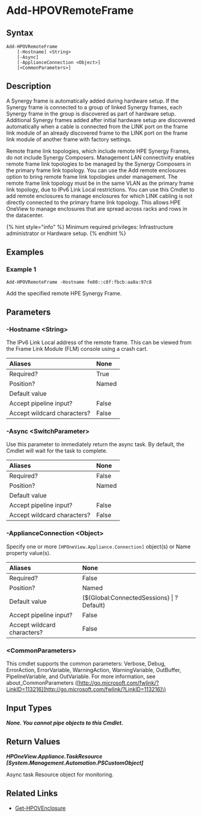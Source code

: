 ﻿---
description: Add remote HPE Synergy Frame to Composer.
---

# Add-HPOVRemoteFrame

## Syntax

```text
Add-HPOVRemoteFrame
    [-Hostname] <String>
    [-Async]
    [-ApplianceConnection <Object>]
    [<CommonParameters>]
```

## Description

A Synergy frame is automatically added during hardware setup. If the Synergy frame is connected to a group of linked Synergy frames, each Synergy frame in the group is discovered as part of hardware setup.  Additional Synergy frames added after initial hardware setup are discovered automatically when a cable is connected from the LINK port on the frame link module of an already discovered frame to the LINK port on the frame link module of another frame with factory settings.

Remote frame link topologies, which include remote HPE Synergy Frames, do not include Synergy Composers. Management LAN connectivity enables remote frame link topologies to be managed by the Synergy Composers in the primary frame link topology. You can use the Add remote enclosures option to bring remote frame link topologies under management. The remote frame link topology must be in the same VLAN as the primary frame link topology, due to IPv6 Link Local restrictions.  You can use this Cmdlet to add remote enclosures to manage enclosures for which LINK cabling is not directly connected to the primary frame link topology. This allows HPE OneView to manage enclosures that are spread across racks and rows in the datacenter.

{% hint style="info" %}
Minimum required privileges: Infrastructure administrator or Hardware setup.
{% endhint %}

## Examples

###  Example 1 

```text
Add-HPOVRemoteFrame -Hostname fe80::c8f:fbcb:aa8a:97c8
```

Add the specified remote HPE Synergy Frame.

## Parameters

### -Hostname &lt;String&gt;

The IPv6 Link Local address of the remote frame.  This can be viewed from the Frame Link Module (FLM) console using a crash cart.

| Aliases | None |
| :--- | :--- |
| Required? | True |
| Position? | Named |
| Default value |  |
| Accept pipeline input? | False |
| Accept wildcard characters? | False |

### -Async &lt;SwitchParameter&gt;

Use this parameter to immediately return the async task.  By default, the Cmdlet will wait for the task to complete.

| Aliases | None |
| :--- | :--- |
| Required? | False |
| Position? | Named |
| Default value |  |
| Accept pipeline input? | False |
| Accept wildcard characters? | False |

### -ApplianceConnection &lt;Object&gt;

Specify one or more `[HPOneView.Appliance.Connection]` object(s) or Name property value(s).

| Aliases | None |
| :--- | :--- |
| Required? | False |
| Position? | Named |
| Default value | (${Global:ConnectedSessions} &vert; ? Default) |
| Accept pipeline input? | False |
| Accept wildcard characters? | False |

### &lt;CommonParameters&gt;

This cmdlet supports the common parameters: Verbose, Debug, ErrorAction, ErrorVariable, WarningAction, WarningVariable, OutBuffer, PipelineVariable, and OutVariable. For more information, see about\_CommonParameters \([http://go.microsoft.com/fwlink/?LinkID=113216](http://go.microsoft.com/fwlink/?LinkID=113216)\)

## Input Types

_**None.  You cannot pipe objects to this Cmdlet.**_

## Return Values

_**HPOneView.Appliance.TaskResource [System.Management.Automation.PSCustomObject]**_

Async task Resource object for monitoring.

## Related Links

* [Get-HPOVEnclosure](get-hpovenclosure.md)
